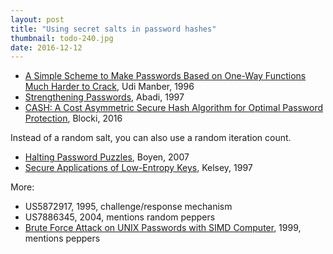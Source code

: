 ```yaml
---
layout: post
title: "Using secret salts in password hashes"
thumbnail: todo-240.jpg
date: 2016-12-12
---
```


* [A Simple Scheme to Make Passwords Based on One-Way Functions Much Harder to Crack](http://webglimpse.net/trial/bins/TR94-34.pdf), Udi Manber, 1996
* [Strengthening Passwords](ftp://gatekeeper.dec.com/pub/DEC/SRC/technical-notes/SRC-1997-033.pdf), Abadi, 1997
* [CASH: A Cost Asymmetric Secure Hash Algorithm for Optimal Password Protection](https://arxiv.org/pdf/1509.00239.pdf), Blocki, 2016

Instead of a random salt, you can also use a random iteration count.

* [Halting Password Puzzles](http://crypto.stanford.edu/~xb//security07/hkdf.pdf), Boyen, 2007
* [Secure Applications of Low-Entropy Keys](https://www.schneier.com/academic/paperfiles/paper-low-entropy.pdf), Kelsey, 1997

More:
* US5872917, 1995, challenge/response mechanism
* US7886345, 2004, mentions random peppers
* [Brute Force Attack on UNIX Passwords with SIMD Computer](https://www.usenix.org/legacy/events/sec99/full_papers/kedem/kedem.pdf), 1999, mentions peppers
